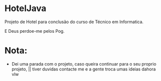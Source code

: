 # HotelJava
Projeto de Hotel para conclusão do curso de Técnico em Informatica.

E Deus perdoe-me pelos Pog.
# Nota:
- Dei uma parada com o projeto, caso queira continuar para o seu proprio projeto, || tiver duvidas contacte me e a gente troca umas ideias dahora vlw
